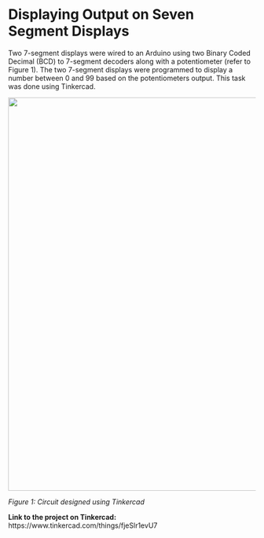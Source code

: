 # Displaying Output on Seven Segment Displays

Two 7-segment displays were wired to an Arduino using two Binary Coded Decimal (BCD) to 7-segment decoders along with a potentiometer (refer to Figure 1). The two 7-segment displays were programmed to display a number between 0 and 99 based on the potentiometers output. This task was done using Tinkercad. 

<div>
<img src="https://gyazo.com/a22069eb28657bc602e20711e048ccf2" width ="800">
<p><i>Figure 1: Circuit designed using Tinkercad</i></p>
</div>

<p><b>Link to the project on Tinkercad:</b> https://www.tinkercad.com/things/fjeSlr1evU7</p>
